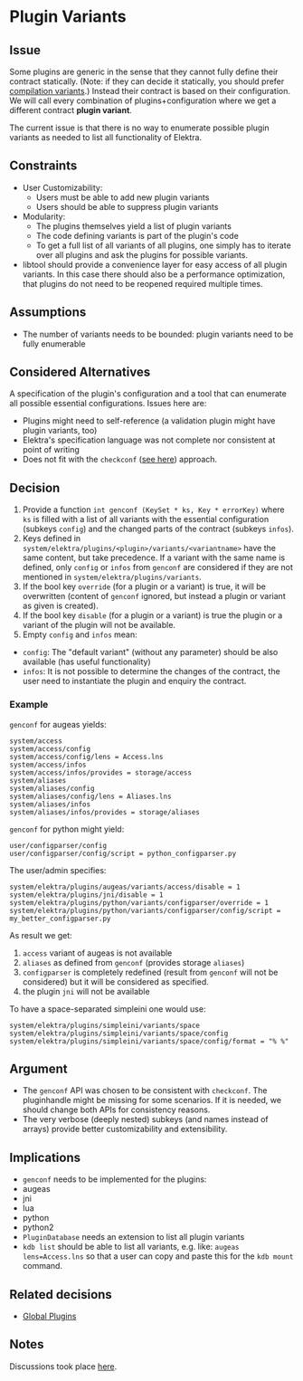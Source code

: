 # Plugin Variants

## Issue

Some plugins are generic in the sense that they cannot fully
define their contract statically.
(Note: if they can decide it statically, you should prefer
 [compilation variants](/doc/tutorials/compilation-variants.md).)
Instead their contract is based on their
configuration. We will call every combination of plugins+configuration
where we get a different contract **plugin variant**.

The current issue is that there is no way to enumerate
possible plugin variants as needed to list all functionality
of Elektra.


## Constraints

- User Customizability:
  - Users must be able to add new plugin variants
  - Users should be able to suppress plugin variants
- Modularity: 
  - The plugins themselves yield a list of plugin variants
  - The code defining variants is part of the plugin's code
  - To get a full list of all variants of all plugins, one
    simply has to iterate over all plugins and ask the plugins
    for possible variants.
- libtool should provide a convenience layer for easy access of all
  plugin variants. In this case there should also be a performance
  optimization, that plugins do not need to be reopened required
  multiple times.


## Assumptions

- The number of variants needs to be bounded:
  plugin variants need to be fully enumerable


## Considered Alternatives

A specification of the plugin's configuration and a tool that
can enumerate all possible essential configurations. Issues here
are:

- Plugins might need to self-reference (a validation plugin
  might have plugin variants, too)
- Elektra's specification language was not complete nor consistent at point
  of writing
- Does not fit with the `checkconf` ([see here](http://git.libelektra.org/issues/559))
  approach.


## Decision

1. Provide a function `int genconf (KeySet * ks, Key * errorKey)` where `ks`
   is filled with a list of all variants with the essential configuration (subkeys `config`)
   and the changed parts of the contract (subkeys `infos`).
2. Keys defined in `system/elektra/plugins/<plugin>/variants/<variantname>` have the same content,
   but take precedence. If a variant with the same name is defined, only `config` or `infos`
   from `genconf` are considered if they are not mentioned in `system/elektra/plugins/variants`.
3. If the bool key `override` (for a plugin or a variant) is true, it will be overwritten (content
   of `genconf` ignored, but instead a plugin or variant as given is created).
4. If the bool key `disable` (for a plugin or a variant) is true the plugin or a variant of the
   plugin will not be available.
5. Empty `config` and `infos` mean:
 - `config`: The "default variant" (without any parameter) should be also available
   (has useful functionality)
 - `infos`: It is not possible to determine the changes of the contract,
   the user need to instantiate the plugin and enquiry the contract.

### Example

`genconf` for augeas yields:
```
system/access
system/access/config
system/access/config/lens = Access.lns
system/access/infos
system/access/infos/provides = storage/access
system/aliases
system/aliases/config
system/aliases/config/lens = Aliases.lns
system/aliases/infos
system/aliases/infos/provides = storage/aliases
```

`genconf` for python might yield:
```
user/configparser/config
user/configparser/config/script = python_configparser.py
```

The user/admin specifies:
```
system/elektra/plugins/augeas/variants/access/disable = 1
system/elektra/plugins/jni/disable = 1
system/elektra/plugins/python/variants/configparser/override = 1
system/elektra/plugins/python/variants/configparser/config/script = my_better_configparser.py
```

As result we get:

1. `access` variant of augeas is not available
2. `aliases` as defined from `genconf` (provides storage `aliases`)
3. `configparser` is completely redefined (result from `genconf` will not be considered)
   but it will be considered as specified.
4. the plugin `jni` will not be available


To have a space-separated simpleini one would use:
```
system/elektra/plugins/simpleini/variants/space
system/elektra/plugins/simpleini/variants/space/config
system/elektra/plugins/simpleini/variants/space/config/format = "% %"
```


## Argument

- The `genconf` API was chosen to be consistent with `checkconf`.
  The pluginhandle might be missing for some scenarios.
  If it is needed, we should change both APIs for consistency reasons.
- The very verbose (deeply nested) subkeys (and names instead of arrays) provide
  better customizability and extensibility.

## Implications

- `genconf` needs to be implemented for the plugins:
 - augeas
 - jni
 - lua
 - python
 - python2
- `PluginDatabase` needs an extension to list all plugin variants
- `kdb list` should be able to list all variants, e.g. like:
  `augeas lens=Access.lns`
  so that a user can copy and paste this for the `kdb mount` command.


## Related decisions

- [Global Plugins](global_plugins.md)


## Notes

Discussions took place [here](http://git.libelektra.org/issues/1006).
